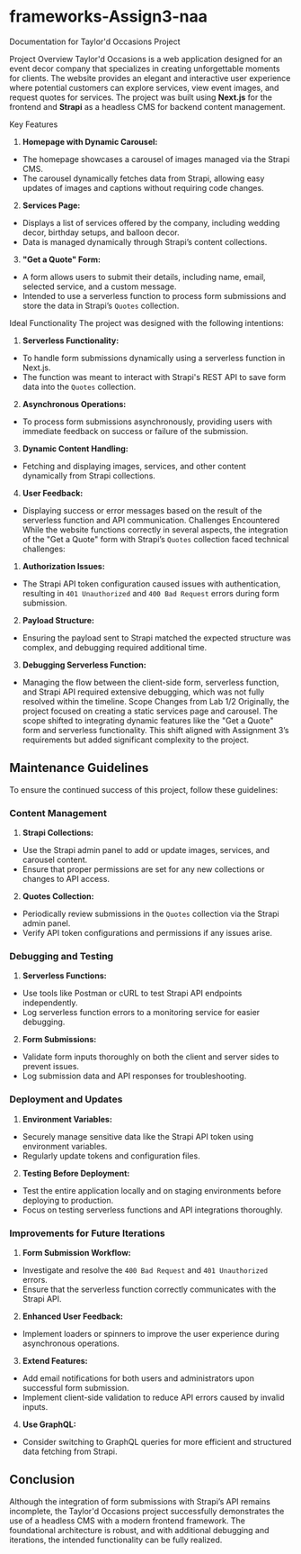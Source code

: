 # frameworks-Assign3-naa
 Documentation for Taylor'd Occasions Project

Project Overview
Taylor'd Occasions is a web application designed for an event decor company that specializes in creating unforgettable moments for clients. The website provides an elegant and interactive user experience where potential customers can explore services, view event images, and request quotes for services. The project was built using **Next.js** for the frontend and **Strapi** as a headless CMS for backend content management.

Key Features
1. **Homepage with Dynamic Carousel:**
-	The homepage showcases a carousel of images managed via the Strapi CMS.
-	The carousel dynamically fetches data from Strapi, allowing easy updates of images and captions without requiring code changes.
2. **Services Page:**
-	Displays a list of services offered by the company, including wedding decor, birthday setups, and balloon decor.
-	Data is managed dynamically through Strapi’s content collections.
3. **"Get a Quote" Form:**
-	A form allows users to submit their details, including name, email, selected service, and a custom message.
-	Intended to use a serverless function to process form submissions and store the data in Strapi’s `Quotes` collection.

Ideal Functionality
The project was designed with the following intentions:

1. **Serverless Functionality:**
-	To handle form submissions dynamically using a serverless function in Next.js.
-	The function was meant to interact with Strapi's REST API to save form data into the `Quotes` collection.
2. **Asynchronous Operations:**
-	To process form submissions asynchronously, providing users with immediate feedback on success or failure of the submission.
3. **Dynamic Content Handling:**
-	Fetching and displaying images, services, and other content dynamically from Strapi collections.
4. **User Feedback:**
-	Displaying success or error messages based on the result of the serverless function and API communication.
Challenges Encountered
While the website functions correctly in several aspects, the integration of the "Get a Quote" form with Strapi’s `Quotes` collection faced technical challenges:

1. **Authorization Issues:**
-	The Strapi API token configuration caused issues with authentication, resulting in `401 Unauthorized` and `400 Bad Request` errors during form submission.  
2. **Payload Structure:**
-	Ensuring the payload sent to Strapi matched the expected structure was complex, and debugging required additional time.
3. **Debugging Serverless Function:**
-	Managing the flow between the client-side form, serverless function, and Strapi API required extensive debugging, which was not fully resolved within the timeline.
Scope Changes from Lab 1/2
Originally, the project focused on creating a static services page and carousel. The scope shifted to integrating dynamic features like the "Get a Quote" form and serverless functionality. This shift aligned with Assignment 3’s requirements but added significant complexity to the project.

## Maintenance Guidelines
To ensure the continued success of this project, follow these guidelines:

### Content Management
1. **Strapi Collections:**
-	Use the Strapi admin panel to add or update images, services, and carousel content.
-	Ensure that proper permissions are set for any new collections or changes to API access.

2. **Quotes Collection:**
-	Periodically review submissions in the `Quotes` collection via the Strapi admin panel.
-	Verify API token configurations and permissions if any issues arise.

### Debugging and Testing
1. **Serverless Functions:**
-	Use tools like Postman or cURL to test Strapi API endpoints independently.
-	Log serverless function errors to a monitoring service for easier debugging.

2. **Form Submissions:**
-	Validate form inputs thoroughly on both the client and server sides to prevent issues.
-	Log submission data and API responses for troubleshooting.

### Deployment and Updates
1. **Environment Variables:**
-	Securely manage sensitive data like the Strapi API token using environment variables.
-	Regularly update tokens and configuration files.

2. **Testing Before Deployment:**
-	Test the entire application locally and on staging environments before deploying to production.
-	Focus on testing serverless functions and API integrations thoroughly.

### Improvements for Future Iterations
1. **Form Submission Workflow:**
-	Investigate and resolve the `400 Bad Request` and `401 Unauthorized` errors.
-	Ensure that the serverless function correctly communicates with the Strapi API.

2. **Enhanced User Feedback:**
-	Implement loaders or spinners to improve the user experience during asynchronous operations.

3. **Extend Features:**
-	Add email notifications for both users and administrators upon successful form submission.
-	Implement client-side validation to reduce API errors caused by invalid inputs.

4. **Use GraphQL:**
-	Consider switching to GraphQL queries for more efficient and structured data fetching from Strapi.

## Conclusion
Although the integration of form submissions with Strapi’s API remains incomplete, the Taylor'd Occasions project successfully demonstrates the use of a headless CMS with a modern frontend framework. The foundational architecture is robust, and with additional debugging and iterations, the intended functionality can be fully realized.

